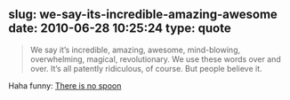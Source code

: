 slug: we-say-its-incredible-amazing-awesome
date: 2010-06-28 10:25:24
type: quote
---

> We say it’s incredible, amazing, awesome, mind-blowing, overwhelming, magical, revolutionary. We use these words over and over. It’s all patently ridiculous, of course. But people believe it.

Haha funny: [There is no spoon](http://www.fakesteve.net/2010/06/there-is-no-spoon.html)
